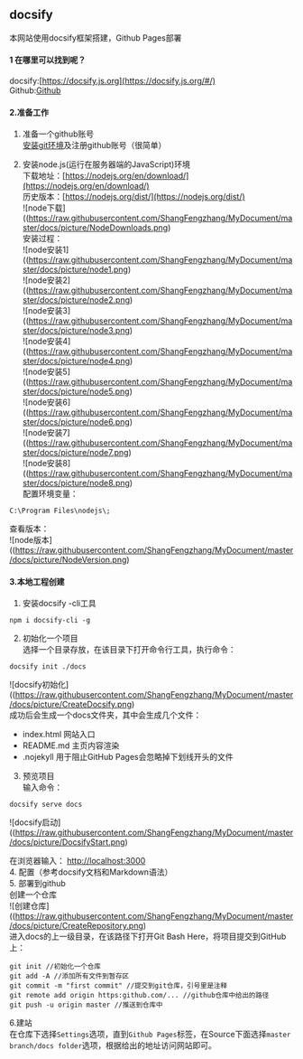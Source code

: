 ## docsify

本网站使用docsify框架搭建，Github Pages部署
#### 1 在哪里可以找到呢？
docsify:[https://docsify.js.org](https://docsify.js.org/#/)  
Github:[Github](github/github.md)
#### 2.准备工作
1. 准备一个github账号  
  [安装git环境](github/github.md)及注册github账号（很简单）

2. 安装node.js(运行在服务器端的JavaScript)环境    
下载地址：[https://nodejs.org/en/download/](https://nodejs.org/en/download/)   
历史版本：[https://nodejs.org/dist/](https://nodejs.org/dist/)    
![node下载]((https://raw.githubusercontent.com/ShangFengzhang/MyDocument/master/docs/picture/NodeDownloads.png)  
安装过程：    
![node安装1]((https://raw.githubusercontent.com/ShangFengzhang/MyDocument/master/docs/picture/node1.png)  
![node安装2]((https://raw.githubusercontent.com/ShangFengzhang/MyDocument/master/docs/picture/node2.png)  
![node安装3]((https://raw.githubusercontent.com/ShangFengzhang/MyDocument/master/docs/picture/node3.png)  
![node安装4]((https://raw.githubusercontent.com/ShangFengzhang/MyDocument/master/docs/picture/node4.png)  
![node安装5]((https://raw.githubusercontent.com/ShangFengzhang/MyDocument/master/docs/picture/node5.png)  
![node安装6]((https://raw.githubusercontent.com/ShangFengzhang/MyDocument/master/docs/picture/node6.png)  
![node安装7]((https://raw.githubusercontent.com/ShangFengzhang/MyDocument/master/docs/picture/node7.png)  
![node安装8]((https://raw.githubusercontent.com/ShangFengzhang/MyDocument/master/docs/picture/node8.png)  	
配置环境变量：  
```
C:\Program Files\nodejs\;  
```    
查看版本：  
![node版本]((https://raw.githubusercontent.com/ShangFengzhang/MyDocument/master/docs/picture/NodeVersion.png)

#### 3.本地工程创建  

1. 安装docsify -cli工具   
```
npm i docsify-cli -g
```
2. 初始化一个项目  
选择一个目录存放，在该目录下打开命令行工具，执行命令：  
```
docsify init ./docs
```  
![docsify初始化]((https://raw.githubusercontent.com/ShangFengzhang/MyDocument/master/docs/picture/CreateDocsify.png)  
成功后会生成一个docs文件夹，其中会生成几个文件：  
 + index.html 网站入口
 + README.md 主页内容渲染
 + .nojekyll 用于阻止GitHub Pages会忽略掉下划线开头的文件  
 
3. 预览项目  
输入命令：  
```
docsify serve docs
```  
  ![docsify启动]((https://raw.githubusercontent.com/ShangFengzhang/MyDocument/master/docs/picture/DocsifyStart.png)  

在浏览器输入： [http://localhost:3000](http://localhost:3000)  
4. 配置（参考docsify文档和Markdown语法）  
5. 部署到github  
创建一个仓库  
![创建仓库]((https://raw.githubusercontent.com/ShangFengzhang/MyDocument/master/docs/picture/CreateRepository.png)   
进入docs的上一级目录，在该路径下打开Git Bash Here，将项目提交到GitHub上：  
```
git init //初始化一个仓库    
git add -A //添加所有文件到暂存区  
git commit -m "first commit" //提交到git仓库，引号里是注释  
git remote add origin https:github.com/... //github仓库中给出的路径
git push -u origin master //推送到仓库中  
```

6.建站  
在仓库下选择```Settings```选项，直到```Github Pages```标签，在Source下面选择```master branch/docs folder```选项，根据给出的地址访问网站即可。